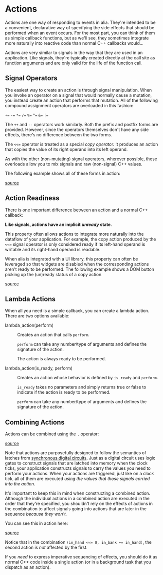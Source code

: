Actions
=======

<script>
    init_alia_demos(['unready-copier', 'action-operators', 'action-combining',
        'action-latching']);
</script>

Actions are one way of responding to events in alia. They're intended to be a
convenient, declarative way of specifying the side effects that should be
performed when an event occurs. For the most part, you can think of them as
simple callback functions, but as we'll see, they sometimes integrate more
naturally into reactive code than normal C++ callbacks would...

Actions are very similar to signals in the way that they are used in an
application. Like signals, they're typically created directly at the call site
as function arguments and are only valid for the life of the function call.

Signal Operators
----------------

The easiest way to create an action is through signal manipulation. When you
invoke an operator on a signal that would normally cause a mutation, you instead
create an action that performs that mutation. All of the following compound
assignment operators are overloaded in this fashion:

`+=` `-=` `*=` `/=` `%=` `^=` `&=` `|=`

The `++` and `--` operators work similarly. Both the prefix and postfix forms
are provided. However, since the operators themselves don't have any side
effects, there's no difference between the two forms.

The `<<=` operator is treated as a special *copy operator.* It produces an
action that copies the value of its right operand into its left operand.

As with the other (non-mutating) signal operators, wherever possible, these
overloads allow you to mix signals and raw (non-signal) C++ values.

The following example shows all of these forms in action:

[source](actions.cpp ':include :fragment=action-operators')

<div class="demo-panel">
<div id="action-operators"></div>
</div>

Action Readiness
----------------

There is one important difference between an action and a normal C++ callback:

**Like signals, actions have an implicit *unready* state.**

This property often allows actions to integrate more naturally into the dataflow
of your application. For example, the copy action produced by the `<<=` signal
operator is only considered ready if its left-hand operand is writable and its
right-hand operand is readable.

When alia is integrated with a UI library, this property can often be leveraged
so that widgets are disabled when the corresponding actions aren't ready to be
performed. The following example shows a DOM button picking up the (un)ready
status of a copy action.

[source](actions.cpp ':include :fragment=unready-copier')

<div class="demo-panel">
<div id="unready-copier"></div>
</div>

Lambda Actions
--------------

When all you need is a simple callback, you can create a lambda action. There
are two options available:

<dl>

<dt>lambda_action(perform)</dt><dd>

Creates an action that calls `perform`.

`perform` can take any number/type of arguments and defines the signature of the
action.

The action is always ready to be performed.

</dd>

<dt>lambda_action(is_ready, perform)</dt><dd>

Creates an action whose behavior is defined by `is_ready` and `perform`.

`is_ready` takes no parameters and simply returns true or false to indicate if
the action is ready to be performed.

`perform` can take any number/type of arguments and defines the signature of the
action.

</dd>

</dl>

Combining Actions
-----------------

Actions can be combined using the `,` operator:

[source](actions.cpp ':include :fragment=action-combining')

<div class="demo-panel">
<div id="action-combining"></div>
</div>

Note that actions are purposefully designed to follow the semantics of latches
from [synchronous digital
circuits](https://en.wikipedia.org/wiki/Synchronous_circuit). Just as a digital
circuit uses logic gates to construct signals that are latched into memory when
the clock ticks, your application constructs signals to carry the values you
need to perform your actions. When your actions are triggered, just like on a
clock tick, all of them are executed *using the values that those signals
carried into the action.*

It's important to keep this in mind when constructing a combined action.
Although the individual actions in a combined action are executed in the order
that they're specified, you shouldn't rely on the effects of actions in the
combination to affect signals going into actions that are later in the sequence
*because they won't.*

You can see this in action here:

[source](actions.cpp ':include :fragment=action-latching')

<div class="demo-panel">
<div id="action-latching"></div>
</div>

Notice that in the combination `(in_hand <<= 0, in_bank += in_hand)`, the second
action is *not* affected by the first.

If you *need* to express imperative sequencing of effects, you should do it as
normal C++ code inside a single action (or in a background task that you
dispatch as an action).
